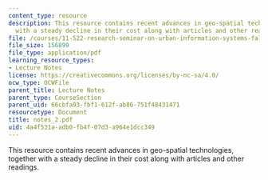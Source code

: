 ```yaml
---
content_type: resource
description: This resource contains recent advances in geo-spatial technologies, together
  with a steady decline in their cost along with articles and other readings.
file: /courses/11-522-research-seminar-on-urban-information-systems-fall-2005/4a4f531aadb0fb4f07d3a964e1dcc349_notes_2.pdf
file_size: 156899
file_type: application/pdf
learning_resource_types:
- Lecture Notes
license: https://creativecommons.org/licenses/by-nc-sa/4.0/
ocw_type: OCWFile
parent_title: Lecture Notes
parent_type: CourseSection
parent_uid: 66cbfa93-fbf1-612f-ab86-751f48431471
resourcetype: Document
title: notes_2.pdf
uid: 4a4f531a-adb0-fb4f-07d3-a964e1dcc349
---
```

This resource contains recent advances in geo-spatial technologies, together with a steady decline in their cost along with articles and other readings.